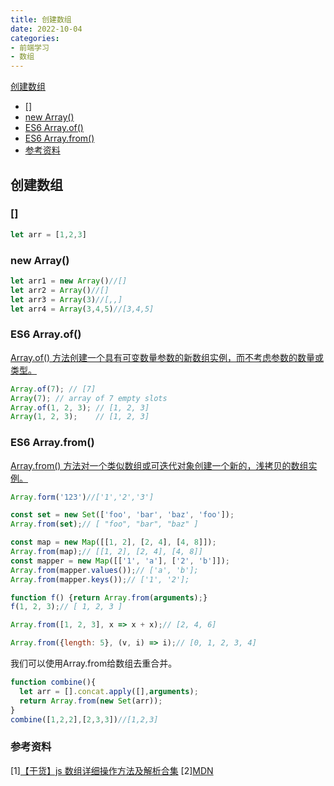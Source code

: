 ```yaml
---
title: 创建数组
date: 2022-10-04
categories: 
- 前端学习
- 数组
---
```


[创建数组](#1)
  - [[]](#2)
  - [new Array()](#3)
  - [ES6 Array.of()](#4)
  - [ES6 Array.from()](#5)
  - [参考资料](#6)

<p id=1></p>

## 创建数组

<p id=2></p>

### []
```js
let arr = [1,2,3]
```

<p id=3></p>

### new Array()
```js
let arr1 = new Array()//[]
let arr2 = Array()//[]
let arr3 = Array(3)//[,,]
let arr4 = Array(3,4,5)//[3,4,5]
```

<p id=4></p>

### ES6 Array.of()
[Array.of() 方法创建一个具有可变数量参数的新数组实例，而不考虑参数的数量或类型。](https://developer.mozilla.org/zh-CN/docs/Web/JavaScript/Reference/Global_Objects/Array/of)
```js
Array.of(7); // [7]
Array(7); // array of 7 empty slots
Array.of(1, 2, 3); // [1, 2, 3]
Array(1, 2, 3);    // [1, 2, 3]
```

<p id=5></p>

### ES6 Array.from()
[Array.from() 方法对一个类似数组或可迭代对象创建一个新的，浅拷贝的数组实例。](https://developer.mozilla.org/zh-CN/docs/Web/JavaScript/Reference/Global_Objects/Array/from)
```js
Array.form('123')//['1','2','3']

const set = new Set(['foo', 'bar', 'baz', 'foo']);
Array.from(set);// [ "foo", "bar", "baz" ]

const map = new Map([[1, 2], [2, 4], [4, 8]]);
Array.from(map);// [[1, 2], [2, 4], [4, 8]]
const mapper = new Map([['1', 'a'], ['2', 'b']]);
Array.from(mapper.values());// ['a', 'b'];
Array.from(mapper.keys());// ['1', '2'];

function f() {return Array.from(arguments);}
f(1, 2, 3);// [ 1, 2, 3 ]

Array.from([1, 2, 3], x => x + x);// [2, 4, 6]

Array.from({length: 5}, (v, i) => i);// [0, 1, 2, 3, 4]
```
我们可以使用Array.from给数组去重合并。
```js
function combine(){
  let arr = [].concat.apply([],arguments);
  return Array.from(new Set(arr));
}
combine([1,2,2],[2,3,3])//[1,2,3]
```

<p id=6></p>

### 参考资料
[1][【干货】js 数组详细操作方法及解析合集](https://juejin.cn/post/6844903614918459406)
[2][MDN](https://developer.mozilla.org/en-US/)
